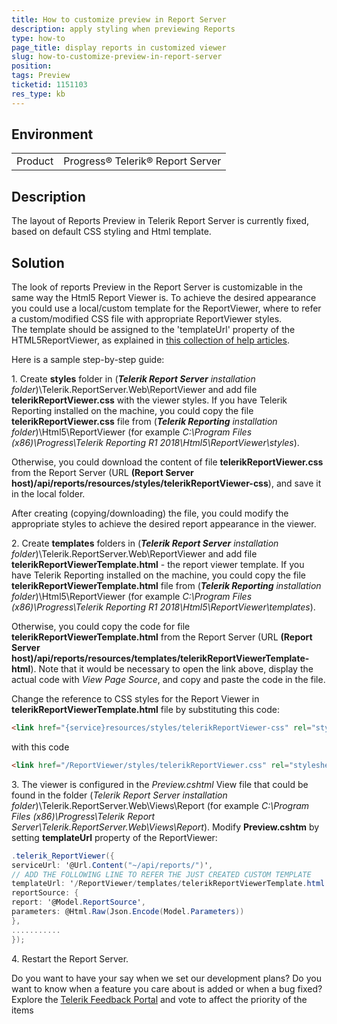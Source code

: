 ```yaml
---
title: How to customize preview in Report Server
description: apply styling when previewing Reports
type: how-to
page_title: display reports in customized viewer
slug: how-to-customize-preview-in-report-server
position: 
tags: Preview
ticketid: 1151103
res_type: kb
---
```


## Environment
<table>
	<tr>
		<td>Product</td>
		<td>Progress® Telerik® Report Server</td>
	</tr>
</table>

## Description
The layout of Reports Preview in Telerik Report Server is currently fixed, based on default CSS styling and Html template.

## Solution
The look of reports Preview in the Report Server is customizable in the same way the Html5 Report Viewer is.
To achieve the desired appearance you could use a local/custom template for the ReportViewer, where to refer a custom/modified CSS file with appropriate ReportViewer styles.  
The template should be assigned to the 'templateUrl' property of the HTML5ReportViewer, as explained in [this collection of help articles](https://docs.telerik.com/reporting/html5-report-viewer-styling-and-appearance).
  
Here is a sample step-by-step guide:  
  
1\. Create **styles** folder in (_**Telerik Report Server** installation folder_)\\Telerik.ReportServer.Web\\ReportViewer and add file **telerikReportViewer.css** with the viewer styles.
If you have Telerik Reporting installed on the machine, you could copy the file **telerikReportViewer.css** file from (_**Telerik Reporting** installation folder_)\Html5\ReportViewer (for example *C:\Program Files (x86)\Progress\Telerik Reporting R1 2018\Html5\ReportViewer\styles*).

Otherwise, you could download the content of file **telerikReportViewer.css** from the Report Server (URL **(Report Server host)/api/reports/resources/styles/telerikReportViewer-css**), and save it in the local folder.

After creating (copying/downloading) the file, you could modify the appropriate styles to achieve the desired report appearance in the viewer.

2\. Create **templates** folders in (_**Telerik Report Server** installation folder_)\\Telerik.ReportServer.Web\\ReportViewer and add file **telerikReportViewerTemplate.html** - the report viewer template.
If you have Telerik Reporting installed on the machine, you could copy the file **telerikReportViewerTemplate.html** file from (_**Telerik Reporting** installation folder_)\Html5\ReportViewer (for example *C:\Program Files (x86)\Progress\Telerik Reporting R1 2018\Html5\ReportViewer\templates*).

Otherwise, you could copy the code for file **telerikReportViewerTemplate.html** from the Report Server (URL **(Report Server host)/api/reports/resources/templates/telerikReportViewerTemplate-html**). Note that it would be necessary to open the link above, display the actual code with *View Page Source*, and copy and paste the code in the file.

Change the reference to CSS styles for the Report Viewer in **telerikReportViewerTemplate.html** file by substituting this code:
```HTML
<link href="{service}resources/styles/telerikReportViewer-css" rel="stylesheet" />
```
with this code
```HTML
<link href="/ReportViewer/styles/telerikReportViewer.css" rel="stylesheet" />
```

3\. The viewer is configured in the _Preview.cshtml_ View file that could be found in the folder (_Telerik Report Server installation folder_)\\Telerik.ReportServer.Web\\Views\\Report (for example _C:\\Program Files (x86)\\Progress\\Telerik Report Server\\Telerik.ReportServer.Web\\Views\\Report_). Modify **Preview.cshtm** by setting **templateUrl** property of the ReportViewer:
```C#
.telerik_ReportViewer({
serviceUrl: '@Url.Content("~/api/reports/")',
// ADD THE FOLLOWING LINE TO REFER THE JUST CREATED CUSTOM TEMPLATE
templateUrl: '/ReportViewer/templates/telerikReportViewerTemplate.html',
reportSource: {
report: '@Model.ReportSource',
parameters: @Html.Raw(Json.Encode(Model.Parameters))
},
...........
});
```
4\. Restart the Report Server.
  

Do you want to have your say when we set our development plans?
Do you want to know when a feature you care about is added or when a bug fixed?
Explore the [Telerik Feedback Portal](http://www.telerik.com/support/feedback)
and vote to affect the priority of the items

